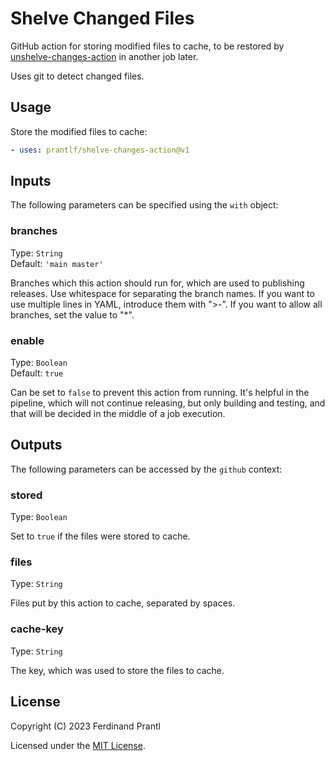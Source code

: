 # Shelve Changed Files

GitHub action for storing modified files to cache, to be restored by [unshelve-changes-action] in another job later.

Uses git to detect changed files.

## Usage

Store the modified files to cache:

```yml
- uses: prantlf/shelve-changes-action@v1
```

## Inputs

The following parameters can be specified using the `with` object:

### branches

Type: `String`<br>
Default: `'main master'`

Branches which this action should run for, which are used to publishing releases. Use whitespace for separating the branch names. If you want to use multiple lines in YAML, introduce them with ">-". If you want to allow all branches, set the value to "*".

### enable

Type: `Boolean`<br>
Default: `true`

Can be set to `false` to prevent this action from running. It's helpful in the pipeline, which will not continue releasing, but only building and testing, and that will be decided in the middle of a job execution.

## Outputs

The following parameters can be accessed by the `github` context:

### stored

Type: `Boolean`<br>

Set to `true` if the files were stored to cache.

### files

Type: `String`<br>

Files put by this action to cache, separated by spaces.

### cache-key

Type: `String`<br>

The key, which was used to store the files to cache.

## License

Copyright (C) 2023 Ferdinand Prantl

Licensed under the [MIT License].

[MIT License]: http://en.wikipedia.org/wiki/MIT_License
[unshelve-changes-action]: https://github.com/prantlf/unshelve-changes-action
